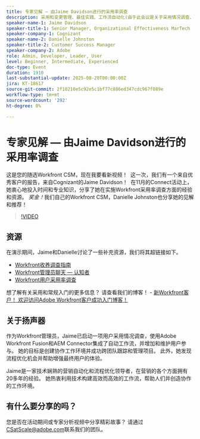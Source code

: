 ```yaml
---
title: 专家见解 — 由Jaime Davidson进行的采用率调查
description: 采用和变更管理、最佳实践、工作流自动化(由于此会议是关于采用情况调查、优化和扩展流程的，因此非常适合
speaker-name-1: Jaime Davidson
speaker-title-1: Senior Manager, Organizational Effectiveness MarTech
speaker-company-1: Cognizant
speaker-name-2: Danielle Johnston
speaker-title-2: Customer Success Manager
speaker-company-2: Adobe
role: Admin, Developer, Leader, User
level: Beginner, Intermediate, Experienced
doc-type: Event
duration: 1910
last-substantial-update: 2025-08-20T00:00:00Z
jira: KT-18617
source-git-commit: 2f10210e5c92e5c1bf77c886ed347cdc967f089e
workflow-type: tm+mt
source-wordcount: '292'
ht-degree: 0%

---
```



# 专家见解 — 由Jaime Davidson进行的采用率调查

这是您的随选Workfront CSM，现在我要看新视频！  这一次，我们有一个来自优秀客户的报告，来自Cognizant的Jaime Davidson！  在11月的Connect活动上，她衷心地投入时间和专业知识，分享了她在实施Workfront采用率调查方面的经验和资源。 *奖金！*&#x200B;我们自己的Workfront CSM，Danielle Johnston也分享她的见解和推荐！

>[!VIDEO](https://video.tv.adobe.com/v/3469960/?learn=on&enablevpops&captions=chi_hans)

## 资源

在演示期间，Jaime和Danielle讨论了一些补充资源，我们将其超链接如下。

* [Workfront收养调查指南](https://cdn.experience.workfront.com/Training/Guides/Customer+Success+at+Scale/Workfront+Guide+to+Adoption+Surveys)
* [Workfront管理员聊天 — 认知者](https://cdn.experience.workfront.com/Training/Guides/Customer+Success+at+Scale/Workfront+-+Admin+Chat+20231113+final+GBC)
* [Workfront用户采用率调查](https://cdn.experience.workfront.com/Training/Guides/Customer+Success+at+Scale/Workfront+User+Adoption+Survey+2022+final_Admin+chat)

想了解有关采用和常规入门的更多信息？ 请查看我们的博客！ - [新Workfront客户！ 欢迎访问Adobe Workfront客户成功入门博客！](https://experienceleaguecommunities.adobe.com/t5/workfront-blogs/new-workfront-customers-welcome-to-the-adobe-workfront-customer/ba-p/635927)

## 关于扬声器

作为Workfront管理员，Jaime已启动一项用户采用情况调查，使用Adobe Workfront Fusion和AEM Connector集成了自动工作流，并增加和维护用户参与。 她的目标是创建协作工作环境并成功跨团队跟踪和管理项目。 此外，她发现流程优化机会并帮助增强最终用户的体验。

Jaime是一家技术娴熟的营销自动化和流程优化领导者，在营销的各个方面拥有20多年的经验。 她热衷利用技术构建高效而高效的工作流，帮助人们并创造协作的工作环境。

## 有什么要分享的吗？

您是否在活动期间或专家分析视频中分享精彩故事？ 请通过[CSatScale@adobe.com](mailto:CSatScale@adobe.com)联系我们的团队。

